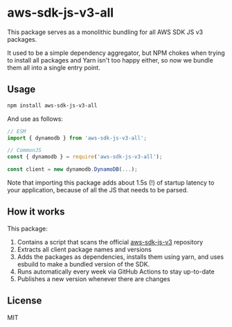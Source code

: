 # aws-sdk-js-v3-all

This package serves as a monolithic bundling for all AWS SDK JS v3 packages.

It used to be a simple dependency aggregator, but NPM chokes when trying to install all packages and Yarn isn't too happy either, so now we bundle them all into a single entry point.

## Usage

```bash
npm install aws-sdk-js-v3-all
```

And use as follows:

```js
// ESM
import { dynamodb } from 'aws-sdk-js-v3-all';

// CommonJS
const { dynamodb } = require('aws-sdk-js-v3-all');

const client = new dynamodb.DynamoDB(...);
```

Note that importing this package adds about 1.5s (!) of startup latency to your application,
because of all the JS that needs to be parsed.

## How it works

This package:

1. Contains a script that scans the official [aws-sdk-js-v3](https://github.com/aws/aws-sdk-js-v3) repository
2. Extracts all client package names and versions
3. Adds the packages as dependencies, installs them using yarn, and uses esbuild to make a bundled version of the SDK.
4. Runs automatically every week via GitHub Actions to stay up-to-date
5. Publishes a new version whenever there are changes

## License

MIT
